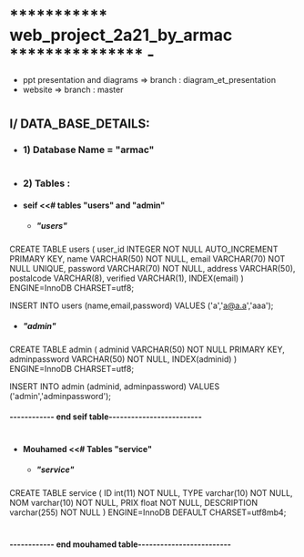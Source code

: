 #  *********** web_project_2a21_by_armac  ***************             -
* ppt presentation and diagrams => branch : diagram_et_presentation
* website => branch : master
#
<h2> I/ DATA_BASE_DETAILS:</h2>

* <h3> 1)  Database Name  =  "armac"  </h3>
#
#
* <h3> 2)  Tables : </h3>

+ <h4> seif <<# tables "users" and "admin" </h4>

   * <h5>"users"</h5>  
  

CREATE TABLE users (
   user_id INTEGER NOT NULL
     AUTO_INCREMENT PRIMARY KEY,
   name VARCHAR(50) NOT NULL,
   email VARCHAR(70) NOT NULL UNIQUE,
   password VARCHAR(70) NOT NULL,
   address VARCHAR(50),
   postalcode VARCHAR(8),
   verified  VARCHAR(1),
   INDEX(email)
) ENGINE=InnoDB CHARSET=utf8;


INSERT INTO users (name,email,password) VALUES ('a','a@a.a','aaa');


   * <h5>"admin"</h5> 


CREATE TABLE admin (
   adminid VARCHAR(50) NOT NULL PRIMARY KEY,
   adminpassword VARCHAR(50) NOT NULL,
   INDEX(adminid)
) ENGINE=InnoDB CHARSET=utf8;

INSERT INTO admin (adminid, adminpassword) VALUES ('admin','adminpassword'); 

<h4>  ------------ end seif table-------------------------   </h4>


#

 + <h4> Mouhamed <<# Tables "service"   </h4>

   * <h5>"service"</h5>    

CREATE TABLE service (
  ID int(11) NOT NULL,
  TYPE varchar(10) NOT NULL,
  NOM varchar(10) NOT NULL,
  PRIX float NOT NULL,
  DESCRIPTION varchar(255) NOT NULL
) ENGINE=InnoDB DEFAULT CHARSET=utf8mb4;

#
<h4> ------------ end mouhamed table-------------------------</h4>  

#



